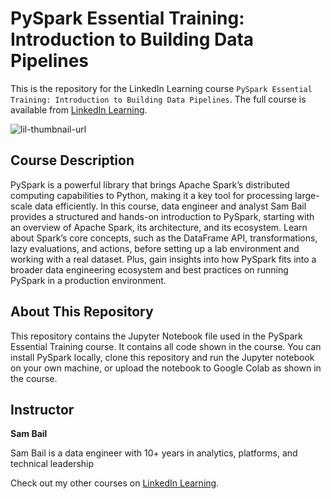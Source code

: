 # PySpark Essential Training: Introduction to Building Data Pipelines
This is the repository for the LinkedIn Learning course `PySpark Essential Training: Introduction to Building Data Pipelines`. The full course is available from [LinkedIn Learning][lil-course-url].

![lil-thumbnail-url]

## Course Description

PySpark is a powerful library that brings Apache Spark’s distributed computing capabilities to Python, making it a key tool for processing large-scale data efficiently. In this course, data engineer and analyst Sam Bail provides a structured and hands-on introduction to PySpark, starting with an overview of Apache Spark, its architecture, and its ecosystem. Learn about Spark’s core concepts, such as the DataFrame API, transformations, lazy evaluations, and actions, before setting up a lab environment and working with a real dataset. Plus, gain insights into how PySpark fits into a broader data engineering ecosystem and best practices on running PySpark in a production environment.


## About This Repository

This repository contains the Jupyter Notebook file used in the PySpark Essential Training course. It contains all code shown in the course. You can install PySpark locally, clone this repository and run the Jupyter notebook on your own machine, or upload the notebook to Google Colab as shown in the course.

## Instructor

**Sam Bail**

Sam Bail is a data engineer with 10+ years in analytics, platforms, and technical leadership
                            

Check out my other courses on [LinkedIn Learning](https://www.linkedin.com/learning/instructors/sam-bail?u=104).


[0]: # (Replace these placeholder URLs with actual course URLs)

[lil-course-url]: https://www.linkedin.com/learning/pyspark-essential-training-introduction-to-building-data-pipelines
[lil-thumbnail-url]: https://media.licdn.com/dms/image/v2/D560DAQGsKtO4wEvWjw/learning-public-crop_675_1200/B56ZfrMgDbHQAY-/0/1751997613067?e=2147483647&v=beta&t=5401mig8RZRgtYV9iIGIkZRTFfk3zrwvzDtX7kGTPPo

